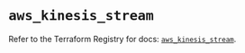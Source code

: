 # `aws_kinesis_stream`

Refer to the Terraform Registry for docs: [`aws_kinesis_stream`](https://registry.terraform.io/providers/hashicorp/aws/6.0.0/docs/resources/kinesis_stream).
